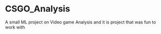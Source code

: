 # CSGO_Analysis
A small ML project on Video game Analysis and it is project that was fun to work with
